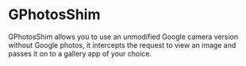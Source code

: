 # GPhotosShim

GPhotosShim allows you to use an unmodified Google camera version without Google photos, it intercepts the request to view an image and passes it on to a gallery app of your choice.
